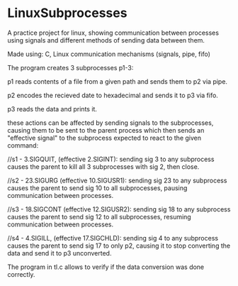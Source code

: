 # LinuxSubprocesses
A practice project for linux, showing communication between processes using signals and different methods of sending data between them.

Made using: C, Linux communication mechanisms (signals, pipe, fifo)

The program creates 3 subprocesses p1-3: 

p1 reads contents of a file from a given path and sends them to p2 via pipe.

p2 encodes the recieved date to hexadecimal and sends it to p3 via fifo.

p3 reads the data and prints it.

these actions can be affected by sending signals to the subprocesses, causing them to be sent to the parent process which then sends an "effective signal" to the subprocess expected to react to the given command:

//s1 - 3.SIGQUIT, (effective 2.SIGINT): sending sig 3 to any subprocess causes the parent to kill all 3 subprocesses with sig 2, then close.

//s2 - 23.SIGURG (effective 10.SIGUSR1): sending sig 23 to any subprocess causes the parent to send sig 10 to all subprocesses, pausing communication between processes.

//s3 - 18.SIGCONT (effective 12.SIGUSR2): sending sig 18 to any subprocess causes the parent to send sig 12 to all subprocesses, resuming communication between processes.

//s4 - 4.SIGILL, (effective 17.SIGCHLD): sending sig 4 to any subprocess causes the parent to send sig 17 to only p2, causing it to stop converting the data and send it to p3 unconverted.

The program in tl.c allows to verify if the data conversion was done correctly.
